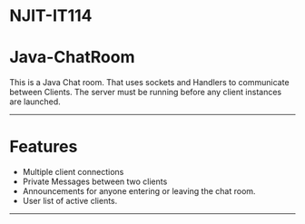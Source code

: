 # NJIT-IT114
# Java-ChatRoom
This is a Java Chat room. That uses sockets and Handlers to communicate between Clients.
The server must be running before any client instances are launched. 
*****************************************************************************************
# Features
- Multiple client connections
- Private Messages between two clients
- Announcements for anyone entering or leaving the chat room.
- User list of active clients. 
*****************************************************************************************
